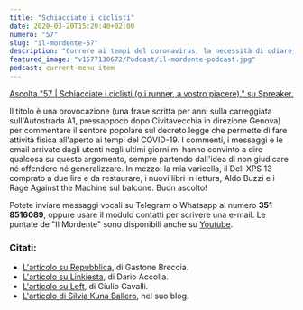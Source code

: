 ```yaml
---
title: "Schiacciate i ciclisti"
date: 2020-03-20T15:20:40+02:00
numero: "57"
slug: "il-mordente-57"
description: "Correre ai tempi del coronavirus, la necessità di odiare, il qualunquismo comune, e la mia varicella. Puntata 57 del podcast Il Mordente. Registrato da Riccardo Palombo."
featured_image: "v1577130672/Podcast/il-mordente-podcast.jpg"
podcast: current-menu-item
---
```

<a class="spreaker-player" rel="nofollow noopener" href="https://www.spreaker.com/episode/24096160" data-resource="episode_id=24096160" data-width="100%" data-height="200px" data-theme="light" data-playlist="false" data-playlist-continuous="false" data-autoplay="false" data-live-autoplay="false" data-chapters-image="true" data-episode-image-position="right" data-hide-logo="false" data-hide-likes="false" data-hide-comments="false" data-hide-sharing="false" data-hide-download="true">Ascolta "57 | Schiacciate i ciclisti (o i runner, a vostro piacere)." su Spreaker.</a>

Il titolo è una provocazione (una frase scritta per anni sulla carreggiata sull'Autostrada A1, pressappoco dopo Civitavecchia in direzione Genova) per commentare il sentore popolare sul decreto legge che permette di fare attività fisica all'aperto ai tempi del COVID-19. I commenti, i messaggi e le email arrivate dagli utenti negli ultimi giorni mi hanno convinto a dire qualcosa su questo argomento, sempre partendo dall'idea di non giudicare né offendere né generalizzare. In mezzo: la mia varicella, il Dell XPS 13 comprato a due lire e da restaurare, i nuovi libri in lettura, Aldo Buzzi e i Rage Against the Machine sul balcone. Buon ascolto!

Potete inviare messaggi vocali su Telegram o Whatsapp al numero **351 8516089**, oppure usare il modulo contatti per scrivere una e-mail. Le puntate de "Il Mordente" sono disponibili anche su <a target="_blank" rel="nofollow noopener" title="Canale Youtube Riccardo Palombo" href="https://www.youtube.com/riccardopalombo">Youtube</a>.

### Citati:
<ul>
<li><a href="https://www.repubblica.it/sport/running/storie/2020/03/18/news/coronavirus_il_dilemma_del_running_ecco_perche_correre_per_ora_e_consentito-251635970/" target="_blank" rel="nofollow noopener" title="Coronavirus, il dilemma del running: ecco perché correre (per ora) è consentito.">L'articolo su Repubblica</a>, di Gastone Breccia.</li>
<li><a href="https://www.linkiesta.it/it/blog-post/2020/03/19/runner-untori-e-il-bisogno-di-odiare-chi-esce-da-casa/28891/" target="_blank" rel="nofollow noopener" title="Runner, untori e il bisogno di odiare chi esce da casa.">L'articolo su Linkiesta</a>, di Dario Accolla.</li>
<li><a href="https://left.it/2020/03/17/i-cecchini-della-gente-per-strada/" target="_blank" rel="nofollow noopener" title="I cecchini della gente per strada.">L'articolo su Left</a>, di Giulio Cavalli.</li>
<li><a href="https://www.silviakuna.com/quando-il-meglio-e-nemico-del-bene/" target="_blank" rel="nofollow noopener" title="Quando il meglio è nemico del bene.">L'articolo di Silvia Kuna Ballero</a>, nel suo blog.</li>
</ul>


